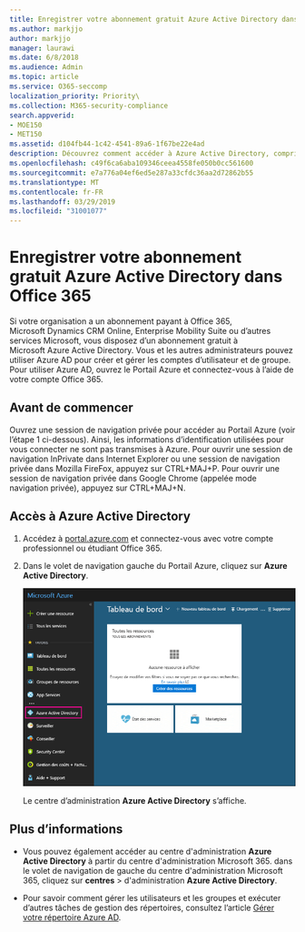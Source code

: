 ```yaml
---
title: Enregistrer votre abonnement gratuit Azure Active Directory dans Office 365
ms.author: markjjo
author: markjjo
manager: laurawi
ms.date: 6/8/2018
ms.audience: Admin
ms.topic: article
ms.service: O365-seccomp
localization_priority: Priority\
ms.collection: M365-security-compliance
search.appverid:
- MOE150
- MET150
ms.assetid: d104fb44-1c42-4541-89a6-1f67be22e4ad
description: Découvrez comment accéder à Azure Active Directory, compris dans l’abonnement payant à Office 365 de votre organisation.
ms.openlocfilehash: c49f6ca6aba109346ceea4558fe050b0cc561600
ms.sourcegitcommit: e7a776a04ef6ed5e287a33cfdc36aa2d72862b55
ms.translationtype: MT
ms.contentlocale: fr-FR
ms.lasthandoff: 03/29/2019
ms.locfileid: "31001077"
---
```

# <a name="use-your-free-azure-active-directory-subscription-in-office-365"></a>Enregistrer votre abonnement gratuit Azure Active Directory dans Office 365

Si votre organisation a un abonnement payant à Office 365, Microsoft Dynamics CRM Online, Enterprise Mobility Suite ou d’autres services Microsoft, vous disposez d’un abonnement gratuit à Microsoft Azure Active Directory. Vous et les autres administrateurs pouvez utiliser Azure AD pour créer et gérer les comptes d’utilisateur et de groupe. Pour utiliser Azure AD, ouvrez le Portail Azure et connectez-vous à l’aide de votre compte Office 365.
  
## <a name="before-you-begin"></a>Avant de commencer

Ouvrez une session de navigation privée pour accéder au Portail Azure (voir l’étape 1 ci-dessous). Ainsi, les informations d’identification utilisées pour vous connecter ne sont pas transmises à Azure. Pour ouvrir une session de navigation InPrivate dans Internet Explorer ou une session de navigation privée dans Mozilla FireFox, appuyez sur CTRL+MAJ+P. Pour ouvrir une session de navigation privée dans Google Chrome (appelée mode navigation privée), appuyez sur CTRL+MAJ+N.
  
## <a name="access-azure-active-directory"></a>Accès à Azure Active Directory

1. Accédez à [portal.azure.com](https://portal.azure.com) et connectez-vous avec votre compte professionnel ou étudiant Office 365. 
    
2. Dans le volet de navigation gauche du Portail Azure, cliquez sur **Azure Active Directory**.
    
    ![Cliquez sur Azure Active Directory dans le volet de navigation gauche dans le Portail Azure.](media/97d2d72f-ac20-46ab-898c-851f6009b453.png)
  
    Le centre d’administration **Azure Active Directory** s’affiche. 
    
## <a name="more-information"></a>Plus d’informations

- Vous pouvez également accéder au centre d'administration **Azure Active Directory** à partir du centre d'administration Microsoft 365. dans le volet de navigation de gauche du centre d'administration Microsoft 365, cliquez sur **centres** \> d'administration **Azure Active Directory**.
    
- Pour savoir comment gérer les utilisateurs et les groupes et exécuter d’autres tâches de gestion des répertoires, consultez l’article [Gérer votre répertoire Azure AD](https://docs.microsoft.com/azure/active-directory/active-directory-administer).
